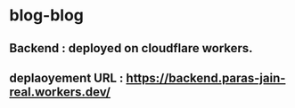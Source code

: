 # blog-blog
## Backend : deployed on cloudflare workers. 
## deplaoyement URL : https://backend.paras-jain-real.workers.dev/